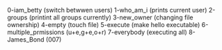 0-iam_betty
(switch betwwen users)
1-who_am_i
(prints current user)
2-groups
(printint all groups currently)
3-new_owner
(changing file ownership)
4-empty
(touch file)
5-execute
(make hello executable)
6-multiple_prmissions
(u+e,g+e,o+r)
7-everybody
(executing all)
8-James_Bond
(007)
